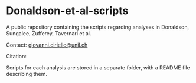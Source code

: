 # Donaldson-et-al-scripts
A public repository containing the scripts regarding analyses in Donaldson, Sungalee, Zufferey, Tavernari et al.

Contact: giovanni.ciriello@unil.ch

Citation: 

Scripts for each analysis are stored in a separate folder, with a README file describing them.
